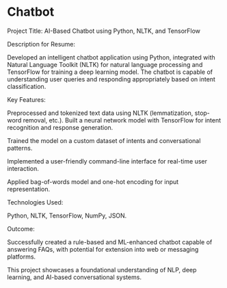 # Chatbot

Project Title: AI-Based Chatbot using Python, NLTK, and TensorFlow

Description for Resume:

Developed an intelligent chatbot application using Python, integrated with Natural Language Toolkit (NLTK) for natural language processing and TensorFlow for training a deep learning model.
The chatbot is capable of understanding user queries and responding appropriately based on intent classification.

Key Features:

Preprocessed and tokenized text data using NLTK (lemmatization, stop-word removal, etc.).
Built a neural network model with TensorFlow for intent recognition and response generation.

Trained the model on a custom dataset of intents and conversational patterns.

Implemented a user-friendly command-line interface for real-time user interaction.

Applied bag-of-words model and one-hot encoding for input representation.

Technologies Used:

Python, NLTK, TensorFlow, NumPy, JSON.


Outcome:

Successfully created a rule-based and ML-enhanced chatbot capable of answering FAQs, with potential for extension into web or messaging platforms.

This project showcases a foundational understanding of NLP, deep learning, and AI-based conversational systems.






